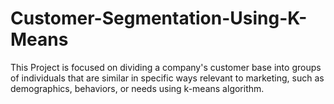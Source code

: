 # Customer-Segmentation-Using-K-Means
This Project is focused on dividing a company's customer base into groups of individuals that are similar in specific ways relevant to marketing, such as demographics, behaviors, or needs using k-means algorithm.
